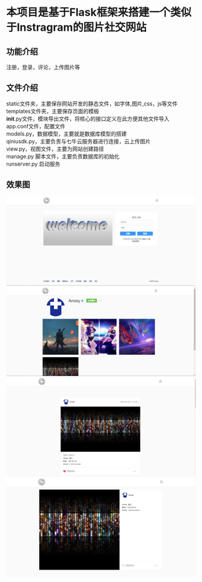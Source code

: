# 本项目是基于Flask框架来搭建一个类似于Instragram的图片社交网站
## 功能介绍
注册，登录，评论，上传图片等
## 文件介绍
static文件夹，主要保存网站开发的静态文件，如字体,图片,css，js等文件<br>
templates文件夹，主要保存页面的模板<br>
__init__.py文件，模块导出文件，将核心的接口定义在此方便其他文件导入<br>
app.conf文件，配置文件<br>
models.py，数据模型，主要就是数据库模型的搭建<br>
qiniusdk.py，主要负责与七牛云服务器进行连接，云上传图片<br>
view.py，视图文件，主要为网站创建路径<br>
manage.py 脚本文件，主要负责数据库的初始化<br>
runserver.py 启动服务<br>
## 效果图
![](https://github.com/Anosy/MyProject/blob/master/Mystrgram/res_picture/login.jpg)
![](https://github.com/Anosy/MyProject/blob/master/Mystrgram/res_picture/profile.jpg)
![](https://github.com/Anosy/MyProject/blob/master/Mystrgram/res_picture/index.jpg)
![](https://github.com/Anosy/MyProject/blob/master/Mystrgram/res_picture/detail.jpg)

